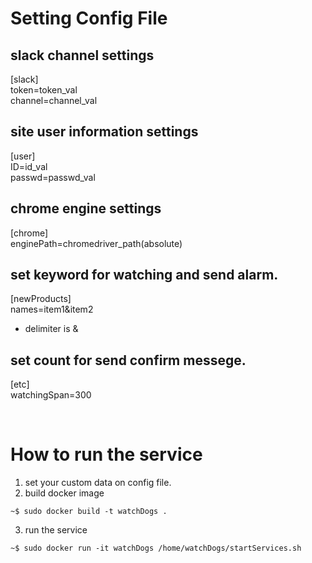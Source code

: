 # Setting Config File
## slack channel settings
[slack]  
token=token_val  
channel=channel_val

## site user information settings
[user]  
ID=id_val  
passwd=passwd_val

## chrome engine settings
[chrome]  
enginePath=chromedriver_path(absolute)

## set keyword for watching and send alarm.<br/>
[newProducts]  
names=item1&item2
- delimiter is &

## set count for send confirm messege.
[etc]  
watchingSpan=300

<br/>

# How to run the service
1. set your custom data on config file.
2. build docker image
``` shell
~$ sudo docker build -t watchDogs .
```
3. run the service
``` shell
~$ sudo docker run -it watchDogs /home/watchDogs/startServices.sh
